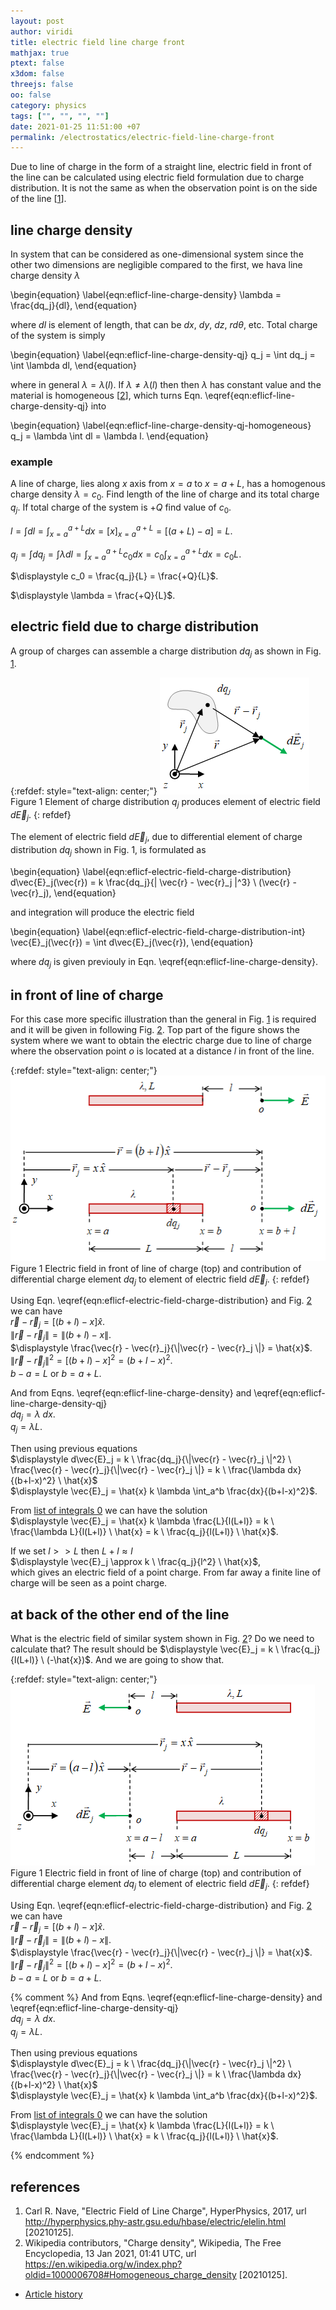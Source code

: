 ```yaml
---
layout: post
author: viridi
title: electric field line charge front
mathjax: true
ptext: false
x3dom: false
threejs: false
oo: false
category: physics
tags: ["", "", "", ""]
date: 2021-01-25 11:51:00 +07
permalink: /electrostatics/electric-field-line-charge-front
---
```

Due to line of charge in the form of a straight line, electric field in front of the line can be calculated using electric field formulation due to charge distribution. It is not the same as when the observation point is on the side of the line [[1](#ref1)].


## line charge density
In system that can be considered as one-dimensional system since the other two dimensions are negligible compared to the first, we hava line charge density $\lambda$

\begin{equation}
\label{eqn:eflicf-line-charge-density}
\lambda = \frac{dq_j}{dl},
\end{equation}

where $dl$ is element of length, that can be $dx$, $dy$, $dz$, $rd\theta$, etc. Total charge of the system is simply

\begin{equation}
\label{eqn:eflicf-line-charge-density-qj}
q_j = \int dq_j = \int \lambda dl,
\end{equation}

where in general $\lambda = \lambda(l)$. If $\lambda \ne \lambda(l)$ then then $\lambda$ has constant value and the material is homogeneous [[2](#ref2)], which turns Eqn. \eqref{eqn:eflicf-line-charge-density-qj} into

\begin{equation}
\label{eqn:eflicf-line-charge-density-qj-homogeneous}
q_j = \lambda \int dl = \lambda l.
\end{equation}

### example
A line of charge, lies along $x$ axis from $x = a$ to $x = a + L$, has a homogenous charge density $\lambda = c_0$. Find length of the line of charge and its total charge $q_j$. If total charge of the system is $+Q$ find value of $c_0$.

$\displaystyle l = \int dl = \int_{x = a}^{a + L} dx = [x]_{x = a}^{a + L} = [(a + L) - a] = L$.

$\displaystyle q_j = \int dq_j = \int \lambda dl = \int_{x = a}^{a + L} c_0 dx = c_0 \int_{x = a}^{a + L} dx = c_0 L$.

$\displaystyle c_0 = \frac{q_j}{L} = \frac{+Q}{L}$.

$\displaystyle \lambda = \frac{+Q}{L}$.


## electric field due to charge distribution
A group of charges can assemble a charge distribution $dq_j$ as shown in Fig. <a href="#fig:eflicf-electric-field-charge-distribution">1</a>.

{:refdef: style="text-align: center;"}
![..](/assets/img/phys/electrostatics/electric-field-charge-distribution.png)
<br />
Figure <a name="fig:eflicf-electric-field-charge-distribution">1</a> Element of charge distribution $q_j$ produces element of electric field $d\vec{E}_j$.
{: refdef}

The element of electric field $d\vec{E}_j$, due to differential element of charge distribution $dq_j$ shown in Fig. <a ref="#fig:eflicf-electric-field-charge-distribution">1</a>, is formulated as

\begin{equation}
\label{eqn:eflicf-electric-field-charge-distribution}
d\vec{E}_j(\vec{r}) = k \frac{dq_j}{\| \vec{r} - \vec{r}_j \|^3} \ (\vec{r} - \vec{r}_j),
\end{equation}

and integration will produce the electric field

\begin{equation}
\label{eqn:eflicf-electric-field-charge-distribution-int}
\vec{E}_j(\vec{r}) = \int d\vec{E}_j(\vec{r}),
\end{equation}

where $dq_j$ is given previouly in Eqn. \eqref{eqn:eflicf-line-charge-density}.


## in front of line of charge
For this case more specific illustration than the general in Fig. <a href="#fig:eflicf-electric-field-charge-distribution">1</a> is required and it will be given in following Fig. <a href="#fig:eflicf-electric-field-charge-distribution-front">2</a>. Top part of the figure shows the system where we want to obtain the electric charge due to line of charge where the observation point $o$ is located at a distance $l$ in front of the line.

{:refdef: style="text-align: center;"}
![..](/assets/img/phys/electrostatics/line/straight-line-charge-front.png)
<br />
Figure <a name="fig:eflicf-electric-field-charge-distribution-front">1</a> Electric field in front of line of charge (top) and contribution of differential charge element $dq_j$ to element of electric field $d\vec{E}_j$.
{: refdef}

Using Eqn. \eqref{eqn:eflicf-electric-field-charge-distribution} and Fig. <a href="#fig:eflicf-electric-field-charge-distribution-front">2</a> we can have \
$\vec{r} - \vec{r}_j = [(b+l) - x] \hat{x}$. \
$\|\vec{r} - \vec{r}_j \| = \|(b+l) - x\|$. \
$\displaystyle \frac{\vec{r} - \vec{r}_j}{\|\vec{r} - \vec{r}_j \|} = \hat{x}$. \
$\|\vec{r} - \vec{r}_j \|^2 =[(b+l) - x]^2 = (b+l-x)^2$. \
$b - a = L$ or $b = a + L$.

And from Eqns. \eqref{eqn:eflicf-line-charge-density} and \eqref{eqn:eflicf-line-charge-density-qj} \
$dq_j = \lambda \ dx$. \
$q_j = \lambda L$.

Then using previous equations \
$\displaystyle d\vec{E}_j = k \ \frac{dq_j}{\|\vec{r} - \vec{r}_j \|^2} \ \frac{\vec{r} - \vec{r}_j}{\|\vec{r} - \vec{r}_j \|} = k \ \frac{\lambda dx}{(b+l-x)^2} \ \hat{x}$ \
$\displaystyle \vec{E}_j = \hat{x} k \lambda \int_a^b \frac{dx}{(b+l-x)^2}$.

From [list of integrals 0](/math/list-of-integrals-0#in-front-line-of-charge) we can have the solution \
$\displaystyle \vec{E}_j = \hat{x} k \lambda \frac{L}{l(L+l)} = k \ \frac{\lambda L}{l(L+l)} \ \hat{x} = k \ \frac{q_j}{l(L+l)} \ \hat{x}$.

If we set $l >> L$ then $L + l \approx l$ \
$\displaystyle \vec{E}_j \approx k \ \frac{q_j}{l^2} \ \hat{x}$, \
which gives an electric field of a point charge. From far away a finite line of charge will be seen as a point charge.


## at back of the other end of the line
What is the electric field of similar system shown in Fig. <a href="#fig:eflicf-electric-field-charge-distribution-back">2</a>? Do we need to calculate that? The result should be $\displaystyle \vec{E}_j = k \ \frac{q_j}{l(L+l)} \ (-\hat{x})$.
And we are going to show that.

{:refdef: style="text-align: center;"}
![..](/assets/img/phys/electrostatics/line/straight-line-charge-back.png)
<br />
Figure <a name="fig:eflicf-electric-field-charge-distribution-back">1</a> Electric field in front of line of charge (top) and contribution of differential charge element $dq_j$ to element of electric field $d\vec{E}_j$.
{: refdef}

Using Eqn. \eqref{eqn:eflicf-electric-field-charge-distribution} and Fig. <a href="#fig:eflicf-electric-field-charge-distribution-back">2</a> we can have \
$\vec{r} - \vec{r}_j = [(b+l) - x] \hat{x}$. \
$\|\vec{r} - \vec{r}_j \| = \|(b+l) - x\|$. \
$\displaystyle \frac{\vec{r} - \vec{r}_j}{\|\vec{r} - \vec{r}_j \|} = \hat{x}$. \
$\|\vec{r} - \vec{r}_j \|^2 =[(b+l) - x]^2 = (b+l-x)^2$. \
$b - a = L$ or $b = a + L$.


{% comment %}
And from Eqns. \eqref{eqn:eflicf-line-charge-density} and \eqref{eqn:eflicf-line-charge-density-qj} \
$dq_j = \lambda \ dx$. \
$q_j = \lambda L$.

Then using previous equations \
$\displaystyle d\vec{E}_j = k \ \frac{dq_j}{\|\vec{r} - \vec{r}_j \|^2} \ \frac{\vec{r} - \vec{r}_j}{\|\vec{r} - \vec{r}_j \|} = k \ \frac{\lambda dx}{(b+l-x)^2} \ \hat{x}$ \
$\displaystyle \vec{E}_j = \hat{x} k \lambda \int_a^b \frac{dx}{(b+l-x)^2}$.

From [list of integrals 0](/math/list-of-integrals-0#in-front-line-of-charge) we can have the solution \
$\displaystyle \vec{E}_j = \hat{x} k \lambda \frac{L}{l(L+l)} = k \ \frac{\lambda L}{l(L+l)} \ \hat{x} = k \ \frac{q_j}{l(L+l)} \ \hat{x}$.

{% endcomment %}


## references
1. <a name="ref1"></a>Carl R. Nave, "Electric Field of Line Charge", HyperPhysics, 2017, url <http://hyperphysics.phy-astr.gsu.edu/hbase/electric/elelin.html> [20210125].
2. <a name="ref2"></a>Wikipedia contributors, "Charge density", Wikipedia, The Free Encyclopedia, 13 Jan 2021, 01:41 UTC, url <https://en.wikipedia.org/w/index.php?oldid=1000006708#Homogeneous_charge_density> [20210125].

+ [Article history](https://github.com/butiran/butiran.github.io/commits/master/_posts/phys/electrostatics/2021-01-25-electric-field-line-charge-front.md)
